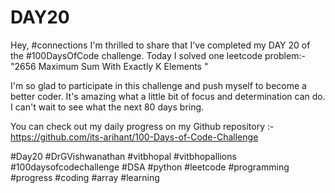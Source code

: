 # DAY20
Hey, #connections I'm thrilled to share that I've completed my DAY 20 of the #100DaysOfCode challenge. Today I solved one leetcode problem:- "2656 Maximum Sum With Exactly K Elements "

I'm so glad to participate in this challenge and push myself to become a better coder. It's amazing what a little bit of focus and determination can do. I can't wait to see what the next 80 days bring.

You can check out my daily progress on my Github repository :- https://github.com/its-arihant/100-Days-of-Code-Challenge

#Day20 #DrGVishwanathan #vitbhopal #vitbhopallions #100daysofcodechallenge #DSA #python #leetcode #programming #progress #coding #array #learning
